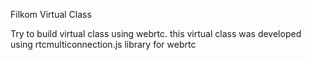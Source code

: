 Filkom Virtual Class

Try to build virtual class using webrtc. this virtual class was developed using rtcmulticonnection.js library for webrtc
